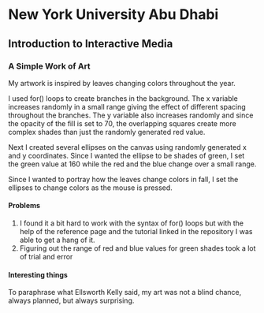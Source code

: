 # New York University Abu Dhabi
## Introduction to Interactive Media
### A Simple Work of Art

My artwork is inspired by leaves changing colors throughout the year.

I used for() loops to create branches in the background. The x variable increases randomly in a small range giving the effect of different spacing throughout the branches. The y variable also increases randomly and since the opacity of the fill is set to 70, the overlapping squares create more complex shades than just the randomly generated red value.

Next I created several ellipses on the canvas using randomly generated x and y coordinates. Since I wanted the ellipse to be shades of green, I set the green value at 160 while the red and the blue change over a small range.

Since I wanted to portray how the leaves change colors in fall, I set the ellipses to change colors as the mouse is pressed.

#### Problems
1. I found it a bit hard to work with the syntax of for() loops but with the help of the reference page and the tutorial linked in the repository I was able to get a hang of it.
2. Figuring out the range of red and blue values for green shades took a lot of trial and error

#### Interesting things
To paraphrase what Ellsworth Kelly said, my art was not a blind chance, always planned, but always surprising.

